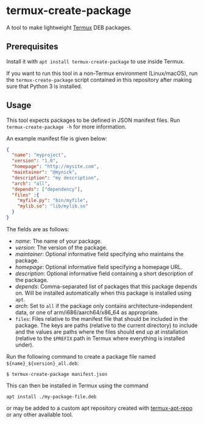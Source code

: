 termux-create-package
=====================

A tool to make lightweight [Termux](https://termux.com) DEB packages.

Prerequisites
-------------
Install it with `apt install termux-create-package` to use inside Termux.

If you want to run this tool in a non-Termux environment (Linux/macOS), run the `termux-create-package` script contained in this repository after making sure that Python 3 is installed.

Usage
-----
This tool expects packages to be defined in JSON manifest files. Run `termux-create-package -h` for more information.

An example manifest file is given below:

```json
{
  "name": "myproject",
  "version": "1.0",
  "homepage": "http://mysite.com",
  "maintainer": "@mynick",
  "description": "my description",
  "arch": "all",
  "depends": ["dependency"],
  "files" :{
    "myfile.py": "bin/myfile",
    "mylib.so": "lib/mylib.so"
  }
}
```

The fields are as follows:

- _name_: The name of your package.
- _version_: The version of the package.
- _maintainer_: Optional informative field specifying who maintains the package.
- _homepage_: Optional informative field specifying a homepage URL.
- _description_: Optional informative field containing a short description of the package.
- _depends_: Comma-separated list of packages that this package depends on. Will be installed automatically when this package is installed using `apt`.
- _arch_: Set to `all` if the package only contains architecture-independent data, or one of arm/i686/aarch64/x86\_64 as appropriate.
- `files`: Files relative to the manifest file that should be included in the package. The keys are paths (relative to the current directory) to include and the values are paths where the files should end up at installation (relative to the `$PREFIX` path in Termux where everything is installed under).

Run the following command to create a package file named `${name}_${version}_all.deb`:

    $ termux-create-package manifest.json

This can then be installed in Termux using the command

    apt install ./my-package-file.deb

or may be added to a custom apt repository created with [termux-apt-repo](https://github.com/termux/termux-apt-repo) or any other available tool.
